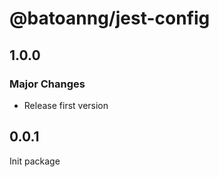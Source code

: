 # @batoanng/jest-config

## 1.0.0

### Major Changes

- Release first version

## 0.0.1

Init package
